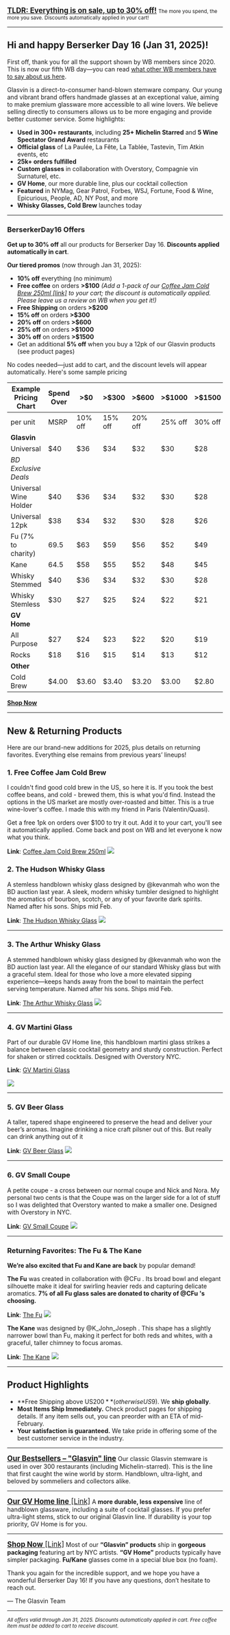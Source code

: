 <big>[**TLDR: Everything is on sale, up to 30% off!**](https://glas.vin/collections/shop)</big>
<small>The more you spend, the more you save. Discounts automatically applied in your cart!</small>

---

## Hi and happy Berserker Day 16 (Jan 31, 2025)!

First off, thank you for all the support shown by WB members since 2020. This is now our fifth WB day—you can read [what other WB members have to say about us here](https://www.wineberserkers.com/forum/viewtopic.php?f=1&t=169168).

Glasvin is a direct-to-consumer hand-blown stemware company. Our young and vibrant brand offers handmade glasses at an exceptional value, aiming to make premium glassware more accessible to all wine lovers. We believe selling directly to consumers allows us to be more engaging and provide better customer service. Some highlights:

* **Used in 300+ restaurants**, including **25+ Michelin Starred** and **5 Wine Spectator Grand Award** restaurants
* **Official glass** of La Paulée, La Fête, La Tablée, Tastevin, Tim Atkin events, etc
* **25k+ orders fulfilled**
* **Custom glasses** in collaboration with Overstory, Compagnie vin Surnaturel, etc.
* **GV Home**, our more durable line, plus our cocktail collection
* **Featured** in NYMag, Gear Patrol, Forbes, WSJ, Fortune, Food & Wine, Epicurious, People, AD, NY Post, and more
* **Whisky Glasses, Cold Brew** launches today


---

### BerserkerDay16 Offers

**Get up to 30% off** all our products for Berserker Day 16. **Discounts applied automatically in cart**.

**Our tiered promos** (now through Jan 31, 2025):

* **10% off** everything (no minimum)
* **Free coffee** on orders **>$100**
*(Add a 1-pack of our [Coffee Jam Cold Brew 250ml [link]](https://glas.vin/products/coffee-jam-cold-brew-250ml) to your cart; the discount is automatically applied. Please leave us a review on WB when you get it!)*
* **Free Shipping** on orders **>$200**
* **15% off** on orders **>$300**
* **20% off** on orders **>$600**
* **25% off** on orders **>$1000**
* **30% off** on orders **>$1500**
* Get an additional **5% off** when you buy a 12pk of our Glasvin products (see product pages)

No codes needed—just add to cart, and the discount levels will appear automatically. Here's some sample pricing

|Example Pricing Chart|Spend Over|>$0|>$300|>$600|>$1000|>$1500|
|---|---|---|---|---|---|---|
|per unit|MSRP|10% off|15% off|20% off|25% off|30% off|
|**Glasvin**|||||||
|Universal|$40|$36|$34|$32|$30|$28|
|*BD Exclusive Deals*|||||||
|Universal Wine Holder|$40|$36|$34|$32|$30|$28|
|Universal 12pk|$38|$34|$32|$30|$28|$26|
|Fu (7% to charity)|69.5|$63|$59|$56|$52|$49|
|Kane|64.5|$58|$55|$52|$48|$45|
|Whisky Stemmed|$40|$36|$34|$32|$30|$28|
|Whisky Stemless|$30|$27|$25|$24|$22|$21|
|**GV Home**|||||||
|All Purpose|$27|$24|$23|$22|$20|$19|
|Rocks|$18|$16|$15|$14|$13|$12|
|**Other**|||||||
|Cold Brew|$4.00|$3.60|$3.40|$3.20|$3.00|$2.80|


[**Shop Now**](https://glas.vin/collections/shop)

---

## New & Returning Products

Here are our brand-new additions for 2025, plus details on returning favorites. Everything else remains from previous years’ lineups!

### 1. Free Coffee Jam Cold Brew

I couldn't find good cold brew in the US, so here it is. If you took the best coffee beans, and cold - brewed them, this is what you'd find. Instead the options in the US market are mostly over-roasted and bitter. This is a true wine-lover's coffee. I made this with my friend in Paris (Valentin/Quasi).

Get a free 1pk on orders over $100 to try it out. Add it to your cart, you'll see it automatically applied. Come back and post on WB and let everyone k now what you think.

**Link**: [Coffee Jam Cold Brew 250ml](https://glas.vin/products/coffee-jam-cold-brew-250ml)
![](https://glas.vin/cdn/shop/files/Glasvin_r1_0128_jpg.jpg?v=1737248059&width=300)


### 2. The Hudson Whisky Glass

A stemless handblown whisky glass designed by @kevanmah who won the BD auction last year. A sleek, modern whisky tumbler designed to highlight the aromatics of bourbon, scotch, or any of your favorite dark spirits. Named after his sons. Ships mid Feb.

**Link**: [The Hudson Whisky Glass](https://glas.vin/products/the-whisky-stemless-ships-feb-copy)
![](https://glas.vin/cdn/shop/files/34A4802.jpg?v=1738003391&width=300)


---

### 3. The Arthur Whisky Glass

A stemmed handblown whisky glass designed by @kevanmah who won the BD auction last year. All the elegance of our standard Whisky glass but with a graceful stem. Ideal for those who love a more elevated sipping experience—keeps hands away from the bowl to maintain the perfect serving temperature. Named after his sons. Ships mid Feb.

**Link**: [The Arthur Whisky Glass](https://glas.vin/products/the-whiskey)
![](https://glas.vin/cdn/shop/files/800x800_2.jpg?v=1738003383&width=300)


---

### 4. GV Martini Glass

Part of our durable GV Home line, this handblown martini glass strikes a balance between classic cocktail geometry and sturdy construction. Perfect for shaken or stirred cocktails. Designed with Overstory NYC.

**Link**: [GV Martini Glass](https://glas.vin/products/the-martini)

![](https://glas.vin/cdn/shop/files/03_87c96007-d7b8-4d38-b50e-651fb4da5e79.jpg?v=1737441030&width=300)

---

### 5. GV Beer Glass

A taller, tapered shape engineered to preserve the head and deliver your beer’s aromas. Imagine drinking a nice craft pilsner out of this. But really can drink anything out of it

**Link**: [GV Beer Glass](https://glas.vin/products/the-beer)
![](https://glas.vin/cdn/shop/files/01_eebb9738-8f44-407d-807f-6a95d9f7884a.jpg?v=1737441055&width=300)

---

### 6. GV Small Coupe

A petite coupe - a cross between our normal coupe and Nick and Nora. My personal two cents is that the Coupe was on the larger side for a lot of stuff so I was delighted that Overstory wanted to make a smaller one. Designed with Overstory in NYC.

**Link**: [GV Small Coupe](https://glas.vin/products/the-coupe)
![](https://glas.vin/cdn/shop/files/02_dd0737ea-32ea-45b2-829a-91231c1ccc88.jpg?v=1737440952&width=300)

---

### Returning Favorites: The Fu & The Kane

**We’re also excited that Fu and Kane are back** by popular demand!

**The Fu** was created in collaboration with @CFu . Its broad bowl and elegant silhouette make it ideal for swirling heavier reds and capturing delicate aromatics. **7% of all Fu glass sales are donated to charity of @CFu 's choosing.**

**Link**: [The Fu](https://glas.vin/products/the-fu)
![](https://glas.vin/cdn/shop/files/GlassonBlack_3.jpg?v=1705649706&width=300)


**The Kane** was designed by @K_John_Joseph . This shape has a slightly narrower bowl than Fu, making it perfect for both reds and whites, with a graceful, taller chimney to focus aromas.

**Link**: [The Kane](https://glas.vin/products/the-kane)
![](https://glas.vin/cdn/shop/files/GlassonBlack_2.jpg?v=1705649426&width=300)




---

## Product Highlights

* **Free Shipping above US$200** (otherwise US$9). We **ship globally**.
* **Most Items Ship Immediately.** Check product pages for shipping details. If any item sells out, you can preorder with an ETA of mid-February.
* **Your satisfaction is guaranteed.** We take pride in offering some of the best customer service in the industry.

---

<big>[**Our Bestsellers – "Glasvin" line**](https://glas.vin/collections/shop)</big>
Our classic Glasvin stemware is used in over 300 restaurants (including Michelin-starred). This is the line that first caught the wine world by storm. Handblown, ultra-light, and beloved by sommeliers and collectors alike.

---

<big>[**Our GV Home line** [Link]](https://glas.vin/collections/gv-home)</big>
A **more durable, less expensive** line of handblown glassware, including a suite of cocktail glasses. If you prefer ultra-light stems, stick to our original Glasvin line. If durability is your top priority, GV Home is for you.

---

<big>[**Shop Now** [Link]](https://glas.vin/collections/shop)</big>
Most of our **“Glasvin” products** ship in **gorgeous packaging** featuring art by NYC artists. **“GV Home”** products typically have simpler packaging. **Fu/Kane** glasses come in a special blue box (no foam).

Thank you again for the incredible support, and we hope you have a wonderful Berserker Day 16! If you have any questions, don’t hesitate to reach out.

— The Glasvin Team

---

<small>*All offers valid through Jan 31, 2025. Discounts automatically applied in cart. Free coffee item must be added to cart to receive discount.*</small>
